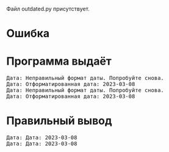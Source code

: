 Файл outdated.py присутствует.
# Ошибка
# Программа выдаёт
<pre>
Дата: Неправильный формат даты. Попробуйте снова.
Дата: Отформатированная дата: 2023-03-08
Дата: Неправильный формат даты. Попробуйте снова.
Дата: Отформатированная дата: 2023-03-08
</pre>
# Правильный вывод
<pre>Дата: Дата: 2023-03-08
Дата: Дата: 2023-03-08
</pre>